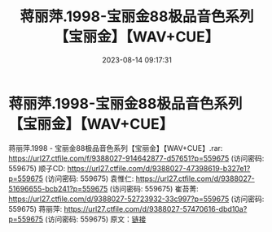 ﻿---
title: 蒋丽萍.1998-宝丽金88极品音色系列【宝丽金】【WAV+CUE】
date: 2023-08-14 09:17:31
categories: WAV车载音乐、镜像
tags: 华语中文
---
# 蒋丽萍.1998-宝丽金88极品音色系列【宝丽金】【WAV+CUE】

蒋丽萍.1998 - 宝丽金88极品音色系列【宝丽金】【WAV+CUE】.rar: https://url27.ctfile.com/f/9388027-914642877-d57651?p=559675
(访问密码: 559675)
顺子CD: https://url27.ctfile.com/d/9388027-47398619-b327e1?p=559675
(访问密码: 559675)
袁惟仁: https://url27.ctfile.com/d/9388027-51696655-bcb241?p=559675
(访问密码: 559675)
崔苔菁: https://url27.ctfile.com/d/9388027-52723932-33c997?p=559675
(访问密码: 559675)
蒋丽萍: https://url27.ctfile.com/d/9388027-57470616-dbd10a?p=559675
(访问密码: 559675)
原文：[链接](https://blog.sina.com.cn/s/blog_1647c7e760103133k.html)